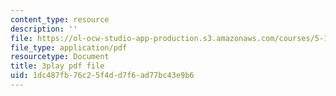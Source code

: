 ```yaml
---
content_type: resource
description: ''
file: https://ol-ocw-studio-app-production.s3.amazonaws.com/courses/5-111sc-principles-of-chemical-science-fall-2014/1dc487fb76c25f4dd7f6ad77bc43e9b6_pSIAK5hzJeI.pdf
file_type: application/pdf
resourcetype: Document
title: 3play pdf file
uid: 1dc487fb-76c2-5f4d-d7f6-ad77bc43e9b6
---
```

